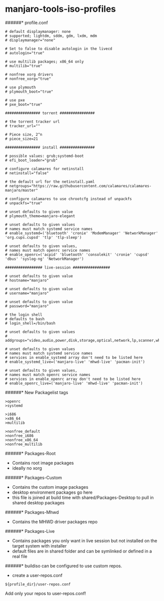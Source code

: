 manjaro-tools-iso-profiles
==========================

######* profile.conf

~~~
# default displaymanager: none
# supported; lightdm, sddm, gdm, lxdm, mdm
# displaymanager="none"

# Set to false to disable autologin in the livecd
# autologin="true"

# use multilib packages; x86_64 only
# multilib="true"

# nonfree xorg drivers
# nonfree_xorg="true"

# use plymouth
# plymouth_boot="true"

# use pxe
# pxe_boot="true"

################ torrent ################

# the torrent tracker url
# tracker_url=""

# Piece size, 2^n
# piece_size=21

################ install ################

# possible values: grub;systemd-boot
# efi_boot_loader="grub"

# configure calamares for netinstall
# netinstall="false"

# the default url for the netinstall.yaml
# netgroups="https://raw.githubusercontent.com/calamares/calamares-manjaro/master"

# configure calamares to use chrootcfg instead of unpackfs
# unpackfs="true"

# unset defaults to given value
# plymouth_theme=manjaro-elegant

# unset defaults to given values
# names must match systemd service names
# enable_systemd=('bluetooth' 'cronie' 'ModemManager' 'NetworkManager' 'org.cups.cupsd' 'tlp' 'tlp-sleep')

# unset defaults to given values,
# names must match openrc service names
# enable_openrc=('acpid' 'bluetooth' 'consolekit' 'cronie' 'cupsd' 'dbus' 'syslog-ng' 'NetworkManager')

################# live-session #################

# unset defaults to given value
# hostname="manjaro"

# unset defaults to given value
# username="manjaro"

# unset defaults to given value
# password="manjaro"

# the login shell
# defaults to bash
# login_shell=/bin/bash

# unset defaults to given values
# addgroups="video,audio,power,disk,storage,optical,network,lp,scanner,wheel"

# unset defaults to given values
# names must match systemd service names
# services in enable_systemd array don't need to be listed here
# enable_systemd_live=('manjaro-live' 'mhwd-live' 'pacman-init')

# unset defaults to given values,
# names must match openrc service names
# services in enable_openrc array don't need to be listed here
# enable_openrc_live=('manjaro-live' 'mhwd-live' 'pacman-init')
~~~

######* New Packagelist tags

~~~
>openrc
>systemd

>i686
>x86_64
>multilib

>nonfree_default
>nonfree_i686
>nonfree_x86_64
>nonfree_multilib
~~~

######* Packages-Root
* Contains root image packages
* ideally no xorg

######* Packages-Custom
* Contains the custom image packages
* desktop environment packages go here
* this file is joined at build time with shared/Packages-Desktop to pull in shared desktop packages

######* Packages-Mhwd
* Contains the MHWD driver packages repo

######* Packages-Live
* Contains packages you only want in live session but not installed on the target system with installer
* default files are in shared folder and can be symlinked or defined in a real file

######* buildiso can be configured to use custom repos.

* create a user-repos.conf

~~~
${profile_dir}/user-repos.conf
~~~

Add only your repos to user-repos.conf!
